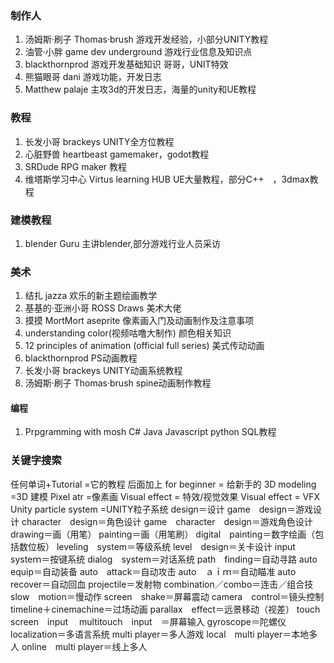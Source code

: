 ### 制作人

1. 汤姆斯·刷子 Thomas·brush 游戏开发经验，小部分UNITY教程
2. 油管·小胖 game dev underground 游戏行业信息及知识点
3. blackthornprod 游戏开发基础知识 哥哥，UNIT特效
4. 熊猫眼哥 dani 游戏功能，开发日志
5. Matthew palaje 主攻3d的开发日志，海量的unity和UE教程

### 教程

1. 长发小哥 brackeys UNITY全方位教程
2. 心脏野兽 heartbeast gamemaker，godot教程
3. SRDude RPG maker 教程
4. 维塔斯学习中心 Virtus learning HUB UE大量教程，部分C++　，3dmax教程

### 建模教程

1. blender Guru 主讲blender,部分游戏行业人员采访

### 美术

1. 结扎 jazza 欢乐的新主题绘画教学
2. 基基的·亚洲小哥 ROSS Draws 美术大佬
3. 摸摸 MortMort aseprite 像素画入门及动画制作及注意事项
4. understanding color(视频咕噜大制作) 颜色相关知识
5. 12 principles of animation (official full series) 美式传动动画
6. blackthornprod PS动画教程
7. 长发小哥 brackeys UNITY动画系统教程
8. 汤姆斯·刷子 Thomas·brush spine动画制作教程

#### 编程

1. Prpgramming with mosh C# Java Javascript python SQL教程

### 关键字搜索

任何单词+Tutorial =它的教程
后面加上 for beginner = 给新手的
3D modeling =3D 建模
Pixel atr =像素画
Visual effect = 特效/视觉效果
Visual effect = VFX
Unity particle system =UNITY粒子系统
design＝设计
game　design＝游戏设计
character　design＝角色设计
game　character　design＝游戏角色设计
drawing＝画（用笔）
painting＝画（用笔刷）
digital　painting＝数字绘画（包括数位板）
leveling　system＝等级系统
level　design＝关卡设计
input　systeｍ＝按键系统
dialog　system＝对话系统
path　finding＝自动寻路
auto　equip＝自动装备
auto　attack＝自动攻击
auto　ａｉｍ＝自动瞄准
auto　recover＝自动回血
projectile＝发射物
combination／combo＝连击／组合技
slow　motion＝慢动作
screen　shake＝屏幕震动
camera　control＝镜头控制
timeline＋cinemachine＝过场动画
parallax　effect＝远景移动（视差）
touch　screen　input　
multitouch　input　＝屏幕输入
gyroscope＝陀螺仪
localization＝多语言系统
multi player＝多人游戏
local　multi player＝本地多人
online　multi player＝线上多人